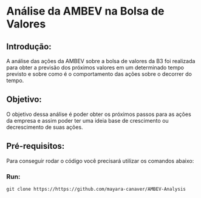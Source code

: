 # Análise da AMBEV na Bolsa de Valores
## Introdução:

A análise das ações da AMBEV sobre a bolsa de valores da B3 foi realizada para obter a previsão dos próximos valores em um determinado tempo previsto e sobre como é o comportamento das ações sobre o decorrer do tempo.

## Objetivo:

O objetivo dessa análise é poder obter os próximos passos para as ações da empresa e assim poder ter uma ideia base de crescimento ou decrescimento de suas ações.

## Pré-requisitos:

Para conseguir rodar o código você precisará utilizar os comandos abaixo:

### Run:

`git clone https://https://github.com/mayara-canaver/AMBEV-Analysis`
